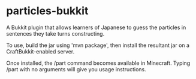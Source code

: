 particles-bukkit
================

A Bukkit plugin that allows learners of Japanese to guess the particles in sentences they take turns constructing.

To use, build the jar using 'mvn package', then install the resultant jar on a CraftBukkit-enabled server.

Once installed, the /part command becomes available in Minecraft.  Typing /part with no arguments will give you usage instructions.
